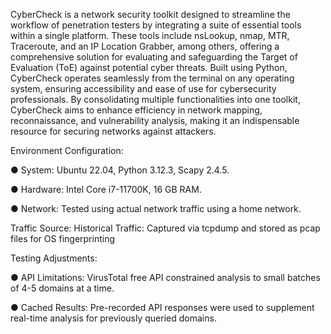 CyberCheck is a network security toolkit designed to streamline the workflow of
penetration testers by integrating a suite of essential tools within a single platform. These
tools include nsLookup, nmap, MTR, Traceroute, and an IP Location Grabber, among
others, offering a comprehensive solution for evaluating and safeguarding the Target of
Evaluation (ToE) against potential cyber threats.
Built using Python, CyberCheck operates seamlessly from the terminal on any operating
system, ensuring accessibility and ease of use for cybersecurity professionals. By
consolidating multiple functionalities into one toolkit, CyberCheck aims to enhance
efficiency in network mapping, reconnaissance, and vulnerability analysis, making it an
indispensable resource for securing networks against attackers.

Environment Configuration:

  ● System: Ubuntu 22.04, Python 3.12.3, Scapy 2.4.5.
  
  ● Hardware: Intel Core i7-11700K, 16 GB RAM.
  
  ● Network: Tested using actual network traffic using a home network.
  
Traffic Source:
  Historical Traffic: Captured via tcpdump and stored as pcap files for OS
  fingerprinting
  
Testing Adjustments:

  ● API Limitations: VirusTotal free API constrained analysis to small batches of 4-5
  domains at a time.
  
  ● Cached Results: Pre-recorded API responses were used to supplement real-time
  analysis for previously queried domains.
